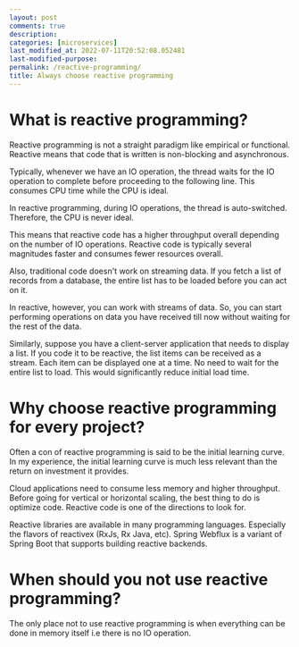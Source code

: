 ```yaml
---
layout: post
comments: true
description:
categories: [microservices]
last_modified_at: 2022-07-11T20:52:08.052481
last-modified-purpose:
permalink: /reactive-programming/
title: Always choose reactive programming
---
```


# What is reactive programming?

Reactive programming is not a straight paradigm like empirical or functional. Reactive means that code that is written is non-blocking and asynchronous.

Typically, whenever we have an IO operation, the thread waits for the IO operation to complete before proceeding to the following line. This consumes CPU time while the CPU is ideal.

In reactive programming, during IO operations, the thread is auto-switched. Therefore, the CPU is never ideal.

This means that reactive code has a higher throughput overall depending on the number of IO operations. Reactive code is typically several magnitudes faster and consumes fewer resources overall.

Also, traditional code doesn't work on streaming data. If you fetch a list of records from a database, the entire list has to be loaded before you can act on it. 

In reactive, however, you can work with streams of data. So, you can start performing operations on data you have received till now without waiting for the rest of the data.

Similarly, suppose you have a client-server application that needs to display a list. If you code it to be reactive, the list items can be received as a stream. Each item can be displayed one at a time. No need to wait for the entire list to load. This would significantly reduce initial load time.

# Why choose reactive programming for every project?

Often a con of reactive programming is said to be the initial learning curve. In my experience, the initial learning curve is much less relevant than the return on investment it provides.

Cloud applications need to consume less memory and higher throughput. Before going for vertical or horizontal scaling, the best thing to do is optimize code. Reactive code is one of the directions to look for.

Reactive libraries are available in many programming languages. Especially the flavors of reactivex (RxJs, Rx Java, etc). Spring Webflux is a variant of Spring Boot that supports building reactive backends.

# When should you not use reactive programming?

The only place not to use reactive programming is when everything can be done in memory itself i.e there is no IO operation.
